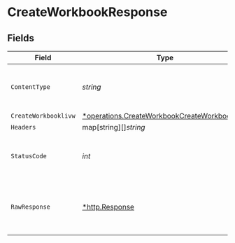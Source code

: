# CreateWorkbookResponse


## Fields

| Field                                                                                                              | Type                                                                                                               | Required                                                                                                           | Description                                                                                                        |
| ------------------------------------------------------------------------------------------------------------------ | ------------------------------------------------------------------------------------------------------------------ | ------------------------------------------------------------------------------------------------------------------ | ------------------------------------------------------------------------------------------------------------------ |
| `ContentType`                                                                                                      | *string*                                                                                                           | :heavy_check_mark:                                                                                                 | HTTP response content type for this operation                                                                      |
| `CreateWorkbooklivw`                                                                                               | [*operations.CreateWorkbookCreateWorkbooklivw](../../../pkg/models/operations/createworkbookcreateworkbooklivw.md) | :heavy_minus_sign:                                                                                                 | OK                                                                                                                 |
| `Headers`                                                                                                          | map[string][]*string*                                                                                              | :heavy_minus_sign:                                                                                                 | N/A                                                                                                                |
| `StatusCode`                                                                                                       | *int*                                                                                                              | :heavy_check_mark:                                                                                                 | HTTP response status code for this operation                                                                       |
| `RawResponse`                                                                                                      | [*http.Response](https://pkg.go.dev/net/http#Response)                                                             | :heavy_minus_sign:                                                                                                 | Raw HTTP response; suitable for custom response parsing                                                            |